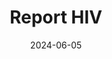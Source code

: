 ---
title: Report HIV
layout: post
class: page-docs
return_top: "false"
home_link: true
link_to_learn_more: /using-simplereport/test-for-other-diseases/hiv/
date: 2024-06-05
image-path: /assets/img/resources/whats-new/hiv.png
image_alt: "SimpleReport releaseses HIV rapid point of care tests"
blurb: "You can now report HIV results to certain public health departments. Send data with the bulk results uploader, or report through single entry if you use select devices. For an up-to-date list of devices and connected jurisdictions, check the HIV page."
---